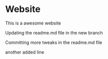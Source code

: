 # Website

This is a awesome website

Updating the readme.md file in the new branch

Committing more tweaks in the readme.md file

another added line
